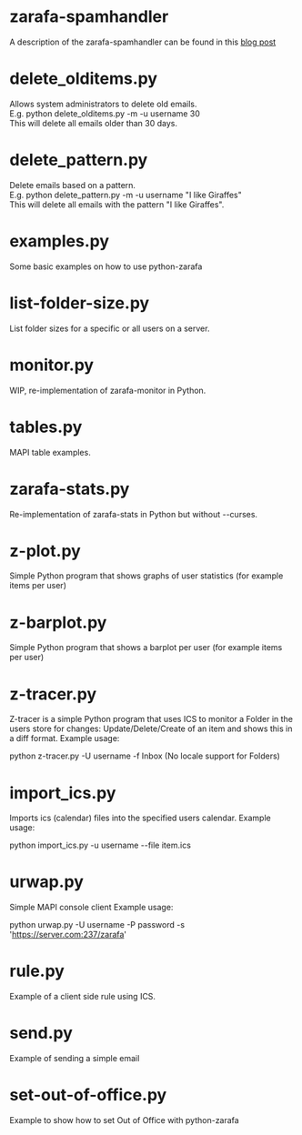 zarafa-spamhandler
====
A description of the zarafa-spamhandler can be found in this [blog post](http://www.zarafa.com/blog/post/2014/08/cool-scripts-and-tools-automated-spam-processing-python-zarafa-and-zarafa-spamhand)

delete\_olditems.py
=====
Allows system administrators to delete old emails.  
E.g. python delete\_olditems.py -m -u username 30  
This will delete all emails older than 30 days.

delete\_pattern.py
=====
Delete emails based on a pattern.  
E.g. python delete\_pattern.py -m -u username "I like Giraffes"  
This will delete all emails with the pattern "I like Giraffes".

examples.py
=====
Some basic examples on how to use python-zarafa

list-folder-size.py
=====
List folder sizes for a specific or all users on a server.

monitor.py
=====
WIP, re-implementation of zarafa-monitor in Python.

tables.py
=====
MAPI table examples.

zarafa-stats.py
=====

Re-implementation of zarafa-stats in Python but without --curses.

z-plot.py
====

Simple Python program that shows graphs of user statistics (for example items per user)

z-barplot.py
====

Simple Python program that shows a barplot per user (for example items per user)

z-tracer.py
===========

Z-tracer is a simple Python program that uses ICS to monitor a Folder in the users store for changes: Update/Delete/Create of an item and shows this in a diff format.
Example usage:

python z-tracer.py -U username -f Inbox (No locale support for Folders)

import\_ics.py
=============

Imports ics (calendar) files into the specified users calendar.
Example usage:

python import\_ics.py -u username --file item.ics

urwap.py
========

Simple MAPI console client
Example usage:

python urwap.py -U username -P password -s 'https://server.com:237/zarafa'

rule.py
=======

Example of a client side rule using ICS.


send.py
=======

Example of sending a simple email

set-out-of-office.py
====================

Example to show how to set Out of Office with python-zarafa
